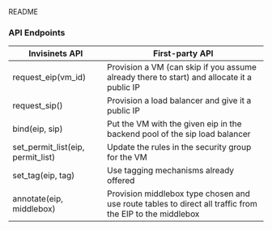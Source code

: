 README
### API Endpoints
| Invisinets API | First-party API |
| --- | ----------- |
| request_eip(vm_id) | Provision a VM (can skip if you assume already there to start) and allocate it a public IP |
| request_sip() | Provision a load balancer and give it a public IP |
| bind(eip, sip) | Put the VM with the given eip in the backend pool of the sip load balancer |
| set_permit_list(eip, permit_list) | Update the rules in the security group for the VM |
| set_tag(eip, tag) | Use tagging mechanisms already offered |
| annotate(eip, middlebox) | Provision middlebox type chosen and use route tables to direct all traffic from the EIP to the middlebox |

